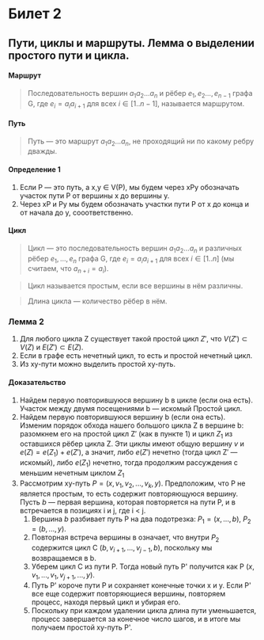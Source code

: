 # Билет 2

## Пути, циклы и маршруты. Лемма о выделении простого пути и цикла.

#### Маршрут

> Последовательность вершин $a_1a_2 ...a_n$ и рёбер $e_1,e_2...,e_{n−1}$ графа G, где $e_i = a_ia_{i+1}$ для всех $i \in [1..n − 1]$, называется маршрутом.

#### Путь

> Путь — это маршрут $a_1a_2...a_n$, не проходящий ни по какому ребру дважды.

#### Определение 1

1) Если P — это путь, а x,y ∈ V(P), мы будем через xPy
   обозначать участок пути P от вершины x до вершины y.
2) Через xP и Py мы будем обозначать участки пути P от
   x до конца и от начала до y, сооответственно.

#### Цикл

> Цикл — это последовательность вершин $a_1a_2...a_n$ и
> различных рёбер $e_1,...,e_n$ графа G, где $e_i = a_ia_{i+1}$ для
> всех $i \in [1..n]$ (мы считаем, что $a_{n+i} = a_i$).

> Цикл называется простым, если все вершины в нём различны.

> Длина цикла — количество рёбер в нём.

### Лемма 2

1) Для любого цикла Z существует такой простой
   цикл $Z′$, что $V(Z′) \subset V(Z)$ и $E(Z′) \subset E(Z)$.
2) Если в графе есть нечетный цикл, то есть и простой
   нечетный цикл.
3) Из xy-пути можно выделить простой xy-путь.

#### Доказательство

1) Найдем первую повторившуюся вершину b в цикле (если она
   есть). Участок между двумя посещениями b — искомый
   Простой цикл.
2) Найдем первую повторившуюся вершину b (если она
   есть). Изменим порядок обхода нашего большого цикла
   Z в вершине b: разомкнем его на простой цикл Z′ (как в
   пункте 1) и цикл $Z_1$ из оставшихся рёбер цикла Z. Эти
   циклы имеют общую вершину $v$ и $e(Z) = e(Z_1)+e(Z′)$, а
   значит, либо $e(Z′)$ нечетно (тогда цикл Z′ — искомый),
   либо $e(Z_1)$ нечетно, тогда продолжим рассуждения с
   меньшим нечетным циклом $Z_1$
3) Рассмотрим ху-путь $Р = (x, v_1, v_2,..., v_k, y)$. Предположим, что Р не является простым, то есть содержит повторяющуюся вершину. Пусть $b$ — первая вершина, которая повторяется на пути Р, и в встречается в позициях і и ј, где і < j.
   1. Вершина $b$ разбивает путь Р на два подотрезка:
   $P_1 = (x,..., b)$,
   $P_2 = (b,..., y).$
   2. Повторная встреча вершины в означает, что внутри $Р_2$ содержится цикл С $(b, v_{i+1}, ..., v_{j-1}, b)$, поскольку мы возвращаемся в b.
   3. Уберем цикл С из пути Р. Тогда новый путь Р' получится как Р $(x, v_1,..., v_1, v_{j+1},..., y)$.
   4. Путь Р' короче пути Р и сохраняет конечные точки х и у. Если Р' все еще содержит повторяющиеся вершины, повторяем процесс, находя первый цикл и убирая его.
   5. Поскольку при каждом удалении цикла длина пути уменьшается, процесс завершается за конечное число шагов, и в итоге мы получаем простой ху-путь Р'.